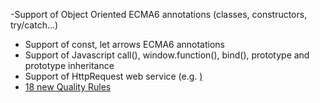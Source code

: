 -Support of Object Oriented ECMA6 annotations (classes, constructors, try/catch...)
- Support of const, let arrows ECMA6 annotations
- Support of Javascript call(), window.function(), bind(), prototype and prototype inheritance
- Support of HttpRequest web service (e.g. <a href="">)
- 18 new Quality Rules